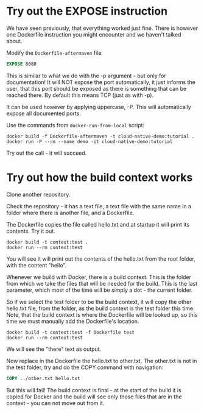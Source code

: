 # Try out the EXPOSE instruction

We have seen previously, that everything worked just fine. There is however one Dockerfile instruction you might encounter and we haven't talked about.

Modify the `Dockerfile-aftermaven` file:

```Dockerfile
EXPOSE 8080
```

This is similar to what we do with the -p argument - but only for documentation! It will NOT expose the port automatically, it just informs the user, that this port should be exposed as there is something that can be reached there. By default this means TCP (just as with -p).

It can be used however by applying uppercase, -P. This will automatically expose all documented ports.

Use the commands from `docker-run-from-local` script:

```shell
docker build -f Dockerfile-aftermaven -t cloud-native-demo:tutorial .
docker run -P --rm --name demo -it cloud-native-demo:tutorial
```

Try out the call - it will succeed.

# Try out how the build context works

Clone another repository.

Check the repository - it has a text file, a text file with the same name in a folder where there is another file, and a Dockerfile.

The Dockerfile copies the file called hello.txt and at startup it will print its contents. Try it out.

```shell
docker build -t context:test .
docker run --rm context:test
```

You will see it will print out the contents of the hello.txt from the root folder, with the content "hello".

Whenever we build with Docker, there is a build context. This is the folder from which we take the files that will be needed for the build. This is the last parameter, which most of the time will be simply a dot - the current folder.

So if we select the test folder to be the build context, it will copy the other hello.txt file, from the folder, as the build context is the test folder this time. Note, that the build context is where the Dockerfile will be looked up, so this time we must manually add the Dockerfile's location.

```shell
docker build -t context:test -f Dockerfile test
docker run --rm context:test
```

We will see the "there" text as output.

Now replace in the Dockerfile the hello.txt to other.txt. The other.txt is not in the test folder, try and do the COPY command with navigation:

```Dockerfile
COPY ../other.txt hello.txt
```

But this will fail! The build context is final - at the start of the build it is copied for Docker and the build will see only those files that are in the context - you can not move out from it.
